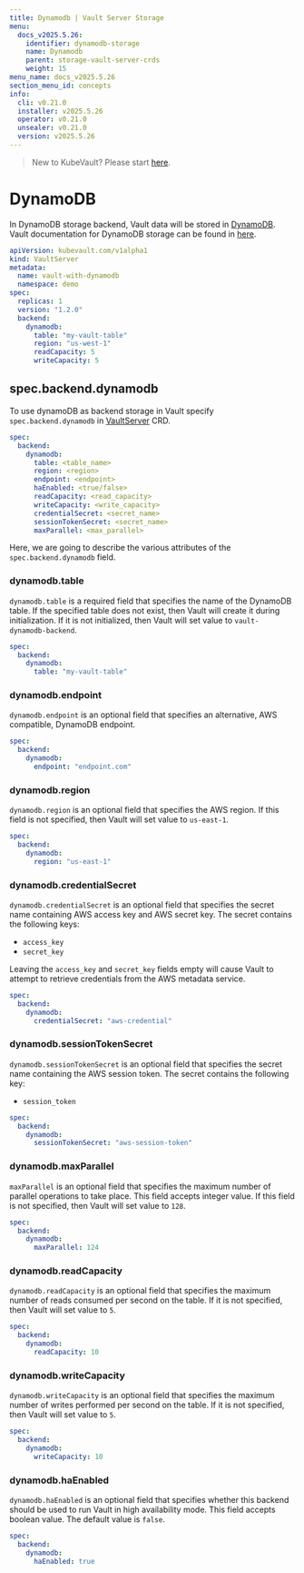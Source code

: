 ```yaml
---
title: Dynamodb | Vault Server Storage
menu:
  docs_v2025.5.26:
    identifier: dynamodb-storage
    name: Dynamodb
    parent: storage-vault-server-crds
    weight: 15
menu_name: docs_v2025.5.26
section_menu_id: concepts
info:
  cli: v0.21.0
  installer: v2025.5.26
  operator: v0.21.0
  unsealer: v0.21.0
  version: v2025.5.26
---
```


> New to KubeVault? Please start [here](/docs/v2025.5.26/concepts/README).

# DynamoDB

In DynamoDB storage backend, Vault data will be stored in [DynamoDB](https://aws.amazon.com/dynamodb/). Vault documentation for DynamoDB storage can be found in [here](https://www.vaultproject.io/docs/configuration/storage/dynamodb.html).

```yaml
apiVersion: kubevault.com/v1alpha1
kind: VaultServer
metadata:
  name: vault-with-dynamodb
  namespace: demo
spec:
  replicas: 1
  version: "1.2.0"
  backend:
    dynamodb:
      table: "my-vault-table"
      region: "us-west-1"
      readCapacity: 5
      writeCapacity: 5
```

## spec.backend.dynamodb

To use dynamoDB as backend storage in Vault specify `spec.backend.dynamodb` in [VaultServer](/docs/v2025.5.26/concepts/vault-server-crds/vaultserver) CRD.

```yaml
spec:
  backend:
    dynamodb:
      table: <table_name>
      region: <region>
      endpoint: <endpoint>
      haEnabled: <true/false>
      readCapacity: <read_capacity>
      writeCapacity: <write_capacity>
      credentialSecret: <secret_name>
      sessionTokenSecret: <secret_name>
      maxParallel: <max_parallel>
```

Here, we are going to describe the various attributes of the `spec.backend.dynamodb` field.

### dynamodb.table

`dynamodb.table` is a required field that specifies the name of the DynamoDB table. If the specified table does not exist, then Vault will create it during initialization. If it is not initialized, then Vault will set value to `vault-dynamodb-backend`.

```yaml
spec:
  backend:
    dynamodb:
      table: "my-vault-table"
```

### dynamodb.endpoint

`dynamodb.endpoint` is an optional field that specifies an alternative, AWS compatible, DynamoDB endpoint.

```yaml
spec:
  backend:
    dynamodb:
      endpoint: "endpoint.com"
```

### dynamodb.region

`dynamodb.region` is an optional field that specifies the AWS region. If this field is not specified, then Vault will set value to `us-east-1`.

```yaml
spec:
  backend:
    dynamodb:
      region: "us-east-1"
```

### dynamodb.credentialSecret

`dynamodb.credentialSecret` is an optional field that specifies the secret name containing AWS access key and AWS secret key. The secret contains the following keys:
  
- `access_key`
- `secret_key`

Leaving the `access_key` and `secret_key` fields empty will cause Vault to attempt to retrieve credentials from the AWS metadata service.

```yaml
spec:
  backend:
    dynamodb:
      credentialSecret: "aws-credential"
```

### dynamodb.sessionTokenSecret

`dynamodb.sessionTokenSecret` is an optional field that specifies the secret name containing the AWS session token. The secret contains the following key:
  
- `session_token`

```yaml
spec:
  backend:
    dynamodb:
      sessionTokenSecret: "aws-session-token"
```

### dynamodb.maxParallel

`maxParallel` is an optional field that specifies the maximum number of parallel operations to take place. This field accepts integer value. If this field is not specified, then Vault will set value to `128`.

```yaml
spec:
  backend:
    dynamodb:
      maxParallel: 124
```

### dynamodb.readCapacity

`dynamodb.readCapacity` is an optional field that specifies the maximum number of reads consumed per second on the table. If it is not specified, then Vault will set value to `5`.

```yaml
spec:
  backend:
    dynamodb:
      readCapacity: 10
```

### dynamodb.writeCapacity

`dynamodb.writeCapacity` is an optional field that specifies the maximum number of writes performed per second on the table. If it is not specified, then Vault will set value to `5`.

```yaml
spec:
  backend:
    dynamodb:
      writeCapacity: 10
```

### dynamodb.haEnabled

`dynamodb.haEnabled` is an optional field that specifies whether this backend should be used to run Vault in high availability mode. This field accepts boolean value. The default value is `false`.

```yaml
spec:
  backend:
    dynamodb:
      haEnabled: true
```
